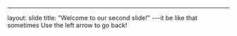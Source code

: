 ---
layout: slide
title: "Welcome to our second slide!"
---it be like that sometimes
Use the left arrow to go back!
